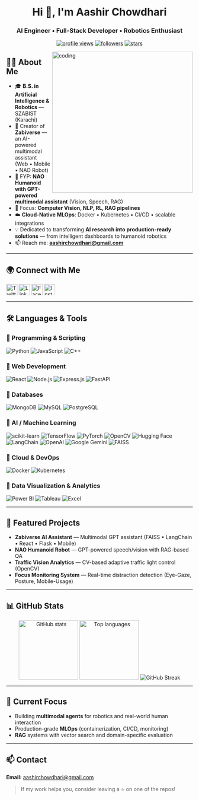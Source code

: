 <div align="center">

# Hi 👋, I'm **Aashir Chowdhari**

### AI Engineer • Full-Stack Developer • Robotics Enthusiast

<a href="https://komarev.com/ghpvc/?username=aashirchowdhari"><img src="https://komarev.com/ghpvc/?username=aashirchowdhari&label=Profile%20views&color=0e75b6&style=flat" alt="profile views"/></a> <a href="https://github.com/aashirchowdhari?tab=followers"><img src="https://img.shields.io/github/followers/aashirchowdhari?style=social" alt="followers"/></a> <a href="https://github.com/aashirchowdhari"><img src="https://img.shields.io/github/stars/aashirchowdhari?style=social" alt="stars"/></a>

</div>

<img align="right" alt="coding" width="380" src="https://media.giphy.com/media/qgQUggAC3Pfv687qPC/giphy.gif"/>

## 👨‍💻 About Me

* 🎓 **B.S. in Artificial Intelligence & Robotics** — SZABIST (Karachi)
* 🚀 Creator of **Zabiverse** — an AI-powered multimodal assistant (Web • Mobile • NAO Robot)
* 🤖 FYP: **NAO Humanoid with GPT-powered multimodal assistant** (Vision, Speech, RAG)
* 🧠 Focus: **Computer Vision, NLP, RL, RAG pipelines**
* ☁️ **Cloud-Native MLOps**: Docker • Kubernetes • CI/CD • scalable integrations
* 💡 Dedicated to transforming **AI research into production-ready solutions** — from intelligent dashboards to humanoid robotics
* 📫 Reach me: **[aashirchowdhari@gmail.com](mailto:aashirchowdhari@gmail.com)**

---

## 🌍 Connect with Me

<p>
  <a href="https://twitter.com/chowdhariaashir" target="_blank"><img src="https://raw.githubusercontent.com/rahuldkjain/github-profile-readme-generator/master/src/images/icons/Social/twitter.svg" alt="Twitter" height="30"/></a>
  <a href="https://linkedin.com/in/aashirchowdhari" target="_blank"><img src="https://raw.githubusercontent.com/rahuldkjain/github-profile-readme-generator/master/src/images/icons/Social/linked-in-alt.svg" alt="LinkedIn" height="30"/></a>
  <a href="https://fb.com/aashirchowdhari" target="_blank"><img src="https://raw.githubusercontent.com/rahuldkjain/github-profile-readme-generator/master/src/images/icons/Social/facebook.svg" alt="Facebook" height="30"/></a>
  <a href="https://instagram.com/aashir001" target="_blank"><img src="https://raw.githubusercontent.com/rahuldkjain/github-profile-readme-generator/master/src/images/icons/Social/instagram.svg" alt="Instagram" height="30"/></a>
</p>

---

## 🛠️ Languages & Tools

### 🔹 Programming & Scripting

<p>
  <img src="https://img.shields.io/badge/Python-3776AB?logo=python&logoColor=white" alt="Python"/>
  <img src="https://img.shields.io/badge/JavaScript-F7DF1E?logo=javascript&logoColor=black" alt="JavaScript"/>
  <img src="https://img.shields.io/badge/C++-00599C?logo=c%2B%2B&logoColor=white" alt="C++"/>
</p>

### 🔹 Web Development

<p>
  <img src="https://img.shields.io/badge/React-20232a?logo=react&logoColor=61DAFB" alt="React"/>
  <img src="https://img.shields.io/badge/Node.js-339933?logo=node.js&logoColor=white" alt="Node.js"/>
  <img src="https://img.shields.io/badge/Express-000000?logo=express&logoColor=white" alt="Express.js"/>
  <img src="https://img.shields.io/badge/FastAPI-009688?logo=fastapi&logoColor=white" alt="FastAPI"/>
</p>

### 🔹 Databases

<p>
  <img src="https://img.shields.io/badge/MongoDB-47A248?logo=mongodb&logoColor=white" alt="MongoDB"/>
  <img src="https://img.shields.io/badge/MySQL-4479A1?logo=mysql&logoColor=white" alt="MySQL"/>
  <img src="https://img.shields.io/badge/PostgreSQL-336791?logo=postgresql&logoColor=white" alt="PostgreSQL"/>
</p>

### 🔹 AI / Machine Learning

<p>
  <img src="https://img.shields.io/badge/scikit--learn-F7931E?logo=scikitlearn&logoColor=white" alt="scikit-learn"/>
  <img src="https://img.shields.io/badge/TensorFlow-FF6F00?logo=tensorflow&logoColor=white" alt="TensorFlow"/>
  <img src="https://img.shields.io/badge/PyTorch-EE4C2C?logo=pytorch&logoColor=white" alt="PyTorch"/>
  <img src="https://img.shields.io/badge/OpenCV-5C3EE8?logo=opencv&logoColor=white" alt="OpenCV"/>
  <img src="https://img.shields.io/badge/Hugging%20Face-FFCC4D?logo=huggingface&logoColor=black" alt="Hugging Face"/>
  <img src="https://img.shields.io/badge/LangChain-1C3C3C?logo=langchain&logoColor=white" alt="LangChain"/>
  <img src="https://img.shields.io/badge/OpenAI-412991?logo=openai&logoColor=white" alt="OpenAI"/>
  <img src="https://img.shields.io/badge/Gemini-4285F4?logo=google&logoColor=white" alt="Google Gemini"/>
  <img src="https://img.shields.io/badge/FAISS-20232A?logo=facebook&logoColor=white" alt="FAISS"/>
</p>

### 🔹 Cloud & DevOps

<p>
  <img src="https://img.shields.io/badge/Docker-2496ED?logo=docker&logoColor=white" alt="Docker"/>
  <img src="https://img.shields.io/badge/Kubernetes-326CE5?logo=kubernetes&logoColor=white" alt="Kubernetes"/>
</p>

### 🔹 Data Visualization & Analytics

<p>
  <img src="https://img.shields.io/badge/Power%20BI-F2C811?logo=powerbi&logoColor=black" alt="Power BI"/>
  <img src="https://img.shields.io/badge/Tableau-E97627?logo=tableau&logoColor=white" alt="Tableau"/>
  <img src="https://img.shields.io/badge/Excel-217346?logo=microsoft-excel&logoColor=white" alt="Excel"/>
</p>

---

## 📌 Featured Projects

* **Zabiverse AI Assistant** — Multimodal GPT assistant (FAISS • LangChain • React • Flask • Mobile)
* **NAO Humanoid Robot** — GPT-powered speech/vision with RAG-based QA
* **Traffic Vision Analytics** — CV-based adaptive traffic light control (OpenCV)
* **Focus Monitoring System** — Real-time distraction detection (Eye-Gaze, Posture, Mobile-Usage)

---

## 📊 GitHub Stats

<div align="center">

<img height="160" src="https://github-readme-stats.vercel.app/api?username=aashirchowdhari&show_icons=true&theme=tokyonight" alt="GitHub stats"/>
<img height="160" src="https://github-readme-stats.vercel.app/api/top-langs/?username=aashirchowdhari&layout=compact&theme=tokyonight" alt="Top languages"/>

<img src="https://github-readme-streak-stats.herokuapp.com?user=aashirchowdhari&theme=tokyonight" alt="GitHub Streak"/>

</div>

---

## 🧪 Current Focus

* Building **multimodal agents** for robotics and real-world human interaction
* Production-grade **MLOps** (containerization, CI/CD, monitoring)
* **RAG** systems with vector search and domain-specific evaluation

---

## 📫 Contact

**Email:** [aashirchowdhari@gmail.com](mailto:aashirchowdhari@gmail.com)

> If my work helps you, consider leaving a ⭐ on one of the repos!
